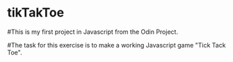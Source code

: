 # tikTakToe
#This is my first project in Javascript from the Odin Project.

#The task for this exercise is to make a working Javascript game "Tick Tack Toe".


